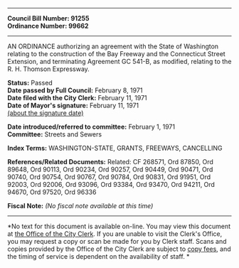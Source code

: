 * * * * *  
  
**Council Bill Number: [](#h0)[](#h2)91255**   
**Ordinance Number: 99662**  
  
* * * * *  
  
AN ORDINANCE authorizing an agreement with the State of Washington relating to the construction of the Bay Freeway and the Connecticut Street Extension, and terminating Agreement GC 541-B, as modified, relating to the R. H. Thomson Expressway.  
  
**Status:** Passed   
**Date passed by Full Council:** February 8, 1971   
**Date filed with the City Clerk:** February 11, 1971   
**Date of Mayor's signature:** February 11, 1971   
[(about the signature date)](/~public/approvaldate.htm)   
  
  
**Date introduced/referred to committee:** February 1, 1971   
**Committee:** Streets and Sewers   
  
**Index Terms:** WASHINGTON-STATE, GRANTS, FREEWAYS, CANCELLING  
  
**References/Related Documents:** Related: CF 268571, Ord 87850, Ord 89648, Ord 90113, Ord 90234, Ord 90257, Ord 90449, Ord 90471, Ord 90740, Ord 90754, Ord 90767, Ord 90784, Ord 90831, Ord 91951, Ord 92003, Ord 92006, Ord 93096, Ord 93384, Ord 93470, Ord 94211, Ord 94670, Ord 97520, Ord 96336  
  
**Fiscal Note:** *(No fiscal note available at this time)*  
  
* * * * *  
  
*No text for this document is available on-line. You may view this document at [the Office of the City Clerk](http://www.seattle.gov/leg/clerk/contactUs.htm). If you are unable to visit the Clerk's Office, you may request a copy or scan be made for you by Clerk staff. Scans and copies provided by the Office of the City Clerk are subject to [copy fees](http://clerk.seattle.gov/~public/clerkfees.htm), and the timing of service is dependent on the availability of staff. *  
  
  
